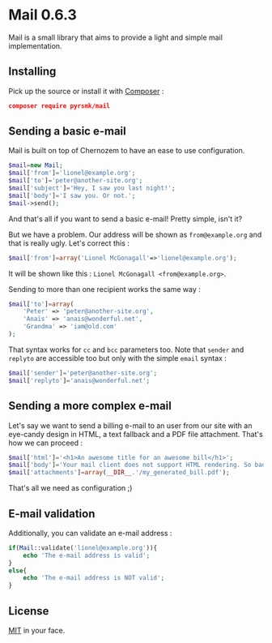 Mail 0.6.3
==========

Mail is a small library that aims to provide a light and simple mail implementation.

Installing
----------

Pick up the source or install it with [Composer](https://getcomposer.org/) :

```json
composer require pyrsmk/mail
```

Sending a basic e-mail
----------------------

Mail is built on top of Chernozem to have an ease to use configuration.

```php
$mail=new Mail;
$mail['from']='lionel@example.org';
$mail['to']='peter@another-site.org';
$mail['subject']='Hey, I saw you last night!';
$mail['body']='I saw you. Or not.';
$mail->send();
```

And that's all if you want to send a basic e-mail! Pretty simple, isn't it?

But we have a problem. Our address will be shown as `from@example.org` and that is really ugly. Let's correct this :

```php
$mail['from']=array('Lionel McGonagall'=>'lionel@example.org');
```

It will be shown like this : `Lionel McGonagall <from@example.org>`.

Sending to more than one recipient works the same way :

```php
$mail['to']=array(
    'Peter' => 'peter@another-site.org',
    'Anaïs' => 'anais@wonderful.net',
    'Grandma' => 'iam@old.com'
);
```

That syntax works for `cc` and `bcc` parameters too. Note that `sender` and `replyto` are accessible too but only with the simple `email` syntax :

```php
$mail['sender']='peter@another-site.org';
$mail['replyto']='anais@wonderful.net';
```

Sending a more complex e-mail
-----------------------------

Let's say we want to send a billing e-mail to an user from our site with an eye-candy design in HTML, a text fallback and a PDF file attachment. That's how we can proceed :

```php
$mail['html']='<h1>An awesome title for an awesome bill</h1>';
$mail['body']='Your mail client does not support HTML rendering. So bad.';
$mail['attachments']=array(__DIR__.'/my_generated_bill.pdf');
```

That's all we need as configuration ;)

E-mail validation
-----------------

Additionally, you can validate an e-mail address :

```php
if(Mail::validate('lionel@example.org')){
    echo 'The e-mail address is valid';
}
else{
    echo 'The e-mail address is NOT valid';
}
```

License
-------

[MIT](http://dreamysource.mit-license.org) in your face.

